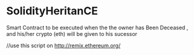 # SolidityHeritanCE

Smart Contract to be executed when the the owner has Been Deceased , and his/her crypto (eth) will be given to his sucessor 

//use this script  on http://remix.ethereum.org/
